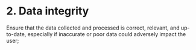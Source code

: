 # 2. Data integrity

Ensure that the data collected and processed is correct, relevant, and up-to-date, especially if inaccurate or poor data could adversely impact the user;

